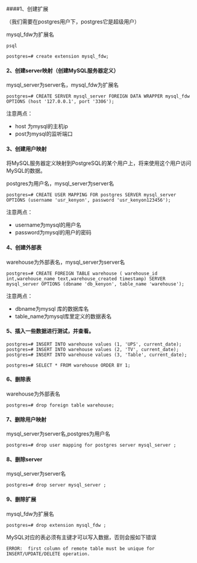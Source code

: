 ####1、创建扩展

（我们需要在postgres用户下，postgres它是超级用户）

mysql_fdw为扩展名

```
psql

postgres=# create extension mysql_fdw;
```

#### 2、创建server映射（创建MySQL服务器定义）

mysql_server为server名，mysql_fdw为扩展名

```
postgres=# CREATE SERVER mysql_server FOREIGN DATA WRAPPER mysql_fdw OPTIONS (host '127.0.0.1', port '3306');
```

注意两点：

* host 为mysql的主机ip
* post为mysql的监听端口

#### 3、创建用户映射

将MySQL服务器定义映射到PostgreSQL的某个用户上，将来使用这个用户访问MySQL的数据。

postgres为用户名，mysql_server为server名

```
postgres=# CREATE USER MAPPING FOR postgres SERVER mysql_server OPTIONS (username 'usr_kenyon', password 'usr_kenyon123456');
```

注意两点：

* username为mysql的用户名
* password为mysql的用户的密码

#### 4、创建外部表

warehouse为外部表名，mysql_server为server名

```
postgres=# CREATE FOREIGN TABLE warehouse ( warehouse_id int,warehouse_name text,warehouse_created timestamp) SERVER mysql_server OPTIONS (dbname 'db_kenyon', table_name 'warehouse');
```

注意两点：

* dbname为mysql 库的数据库名
* table_name为mysql库里定义的数据表名

#### 5、插入一些数据进行测试，并查看。

````
postgres=# INSERT INTO warehouse values (1, 'UPS', current_date);
postgres=# INSERT INTO warehouse values (2, 'TV', current_date);
postgres=# INSERT INTO warehouse values (3, 'Table', current_date);

postgres=# SELECT * FROM warehouse ORDER BY 1;
````

#### 6、删除表

warehouse为外部表名

```
postgres=# drop foreign table warehouse; 
```

#### 7、删除用户映射

mysql_server为server名,postgres为用户名

```
postgres=# drop user mapping for postgres server mysql_server ;
```

#### 8、删除server

mysql_server为server名

```
postgres=# drop server mysql_server ;
```

#### 9、删除扩展

mysql_fdw为扩展名

```
postgres=# drop extension mysql_fdw ;
```



MySQL对应的表必须有主键才可以写入数据，否则会报如下错误

```
ERROR:  first column of remote table must be unique for INSERT/UPDATE/DELETE operation.
```